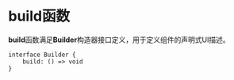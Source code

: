 # build函数<a name="ZH-CN_TOPIC_0000001157228879"></a>

**build**函数满足**Builder**构造器接口定义，用于定义组件的声明式UI描述。

```
interface Builder {
    build: () => void
}
```

